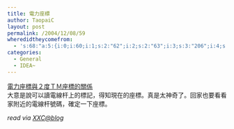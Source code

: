 ```yaml
---
title: 電力座標
author: TaopaiC
layout: post
permalink: /2004/12/08/59
wheredidtheycomefrom:
  - 's:68:"a:5:{i:0;i:60;i:1;s:2:"62";i:2;s:2:"63";i:3;s:3:"206";i:4;s:2:"53";}";'
categories:
  - General
  - IDEA~
---
```

[電力座標與２度ＴＭ座標的關係][1]  
大意是說可以讀電線杆上的標記，得知現在的座標。真是太神奇了。回家也要看看家附近的電線杆號碼，確定一下座標。

*read via [XXC@blog][2]*

 [1]: http://jidanni.org/geo/taipower/howto.html
 [2]: http://www.xxc.idv.tw/mt/archives/xxc/001117.html